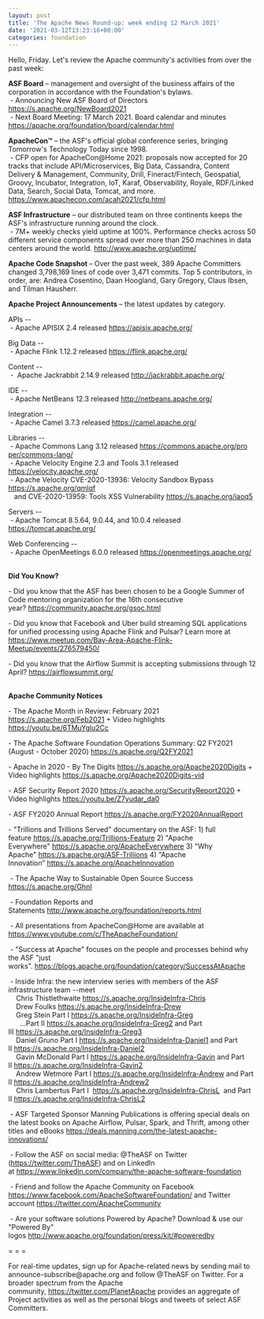 ```yaml
---
layout: post
title: 'The Apache News Round-up: week ending 12 March 2021'
date: '2021-03-12T13:23:16+00:00'
categories: foundation
---
```

<p></p><p></p><p></p><p></p><p></p><p></p><p></p><p>Hello, Friday. Let's review the Apache community's activities from over the past week:</p><p><span style="font-weight: 700;">ASF Board</span>&nbsp;– management and oversight of the business affairs of the corporation in accordance with the Foundation's bylaws.<br>&nbsp;- Announcing New ASF Board of Directors <a href="https://s.apache.org/NewBoard2021" target="_blank">https://s.apache.org/NewBoard2021</a> <br>&nbsp;- Next Board Meeting: 17 March 2021. Board calendar and minutes <a href="https://apache.org/foundation/board/calendar.html" target="_blank">https://apache.org/foundation/board/calendar.html</a><br></p><p><b>ApacheCon™</b> – the ASF's official global conference series, bringing Tomorrow's Technology Today since 1998.<br>&nbsp;- CFP open for ApacheCon@Home 2021: proposals now accepted for 20 tracks that include API/Microservices, Big Data, Cassandra, Content Delivery &amp; Management, Community, Drill, Fineract/Fintech, Geospatial, Groovy, Incubator, Integration, IoT, Karaf, Observability, Royale, RDF/Linked Data, Search, Social Data, Tomcat, and more. <a href="https://www.apachecon.com/acah2021/cfp.html" target="_blank">https://www.apachecon.com/acah2021/cfp.html</a><br></p><p><span style="font-weight: 700;">ASF Infrastructure</span>&nbsp;– our distributed team on three continents keeps the ASF's infrastructure running around the clock.<br>&nbsp;- 7M+ weekly checks yield uptime at 100%. Performance checks across 50 different service components spread over more than 250 machines in data centers around the world.&nbsp;<a href="http://www.apache.org/uptime/" target="_blank">http://www.apache.org/uptime/</a><br></p><p><span style="font-weight: 700;">Apache Code Snapshot&nbsp;</span>– Over the past week, 389 Apache Committers changed 3,798,169 lines of 
code over 3,471 commits.&nbsp;Top 5 contributors, in order, are: Andrea Cosentino, Daan Hoogland, Gary Gregory, Claus Ibsen, and Tilman Hausherr. &nbsp; &nbsp; &nbsp; &nbsp; &nbsp; &nbsp; &nbsp; &nbsp; &nbsp; &nbsp; </p><p><span style="font-weight: 700;">Apache Project Announcements</span>&nbsp;– the latest updates by category.</p><p>APIs --<br>
&nbsp;- Apache <span class="il">APISIX</span> 2.4 released <a href="https://apisix.apache.org/" rel="noreferrer" target="_blank" data-saferedirecturl="https://www.google.com/url?q=https://apisix.apache.org/&amp;source=gmail&amp;ust=1615568095973000&amp;usg=AFQjCNGRPjnAa0wblckJedg_wPnyIJpXfQ">https://<span class="il">apisix</span>.apache.org/</a><br>
</p>Big Data --<br>&nbsp;- Apache <span class="il">Flink</span> 1.12.2 released <a href="https://flink.apache.org/" rel="noreferrer" target="_blank" data-saferedirecturl="https://www.google.com/url?q=https://flink.apache.org/&amp;source=gmail&amp;ust=1615568181384000&amp;usg=AFQjCNFIpQnOJolz7BmQo0C3ozcACMXUIg">https://<span class="il">flink</span>.apache.org/</a><p></p>Content --<br>&nbsp;-&nbsp; Apache <span class="il">Jackrabbit</span> 2.14.9 released <a href="http://jackrabbit.apache.org/" rel="noreferrer" target="_blank" data-saferedirecturl="https://www.google.com/url?q=http://jackrabbit.apache.org/&amp;source=gmail&amp;ust=1615568324941000&amp;usg=AFQjCNGM11ig1spqDuxafewvZihEMMZNvQ">http://<span class="il">jackrabbit</span>.apache.org/</a><p></p><p>IDE --<br>
&nbsp;- Apache <span class="il">NetBeans</span> 12.3 released <a href="http://netbeans.apache.org/" rel="noreferrer" target="_blank" data-saferedirecturl="https://www.google.com/url?q=http://netbeans.apache.org/&amp;source=gmail&amp;ust=1615641434825000&amp;usg=AFQjCNGRvYExNX8vvNmeoeH8LSAX4IRQ6A">http://<span class="il">netbeans</span>.apache.org/</a></p><p>Integration --<br>&nbsp;- Apache <span class="il">Camel</span> 3.7.3 released <a href="https://camel.apache.org/" rel="noreferrer" target="_blank" data-saferedirecturl="https://www.google.com/url?q=https://camel.apache.org/&amp;source=gmail&amp;ust=1615568095973000&amp;usg=AFQjCNHlHOOO3RLTRvwKU0MfrvkHhqcxaQ">https://<span class="il">camel</span>.apache.org/</a></p><p>Libraries --<br>&nbsp;- Apache <span class="il">Commons</span> <span class="il">Lang</span> 3.12 released <a href="https://commons.apache.org/proper/commons-lang/" rel="noreferrer" target="_blank" data-saferedirecturl="https://www.google.com/url?q=https://commons.apache.org/proper/commons-lang/&amp;source=gmail&amp;ust=1615568114017000&amp;usg=AFQjCNFSuzbir6xVTwRrAifZvwO_vPrbYA">https://<span class="il">commons</span>.apache.org/pro<wbr>per/<span class="il">commons</span>-<span class="il">lang</span>/</a><br>&nbsp;- Apache <span class="il">Velocity</span> Engine 2.3 and Tools 3.1 released <a href="https://velocity.apache.org/" rel="noreferrer" target="_blank" data-saferedirecturl="https://www.google.com/url?q=https://velocity.apache.org/&amp;source=gmail&amp;ust=1615568301124000&amp;usg=AFQjCNFmxKcetnqcI6UvJ9ExcH5I3IGfGg">https://<span class="il">velocity</span>.apache.org/</a><br>&nbsp;- Apache <span class="il">Velocity</span> <span class="il">CVE-2020-13936</span>: Velocity Sandbox Bypass <a href="https://s.apache.org/qmlqf">https://s.apache.org/qmlqf</a><br>&nbsp;&nbsp; and <span class="il">CVE-2020-13959</span>: Tools XSS Vulnerability <a href="https://s.apache.org/iaoq5" target="_blank">https://s.apache.org/iaoq5</a><a href="https://s.apache.org/iaoq5"></a></p><p>Servers --<br>
&nbsp;- Apache <span class="il">Tomcat</span> 8.5.64, 9.0.44, and 10.0.4 released <a href="https://tomcat.apache.org/" rel="noreferrer" target="_blank" data-saferedirecturl="https://www.google.com/url?q=https://tomcat.apache.org/&amp;source=gmail&amp;ust=1615641432248000&amp;usg=AFQjCNHfMm3EK8kkaw-F8ejGDhHZEmewmg">https://<span class="il">tomcat</span>.apache.org/</a></p><p>Web Conferencing --<br>
&nbsp;- Apache <span class="il">OpenMeetings</span> 6.0.0 released <a href="https://openmeetings.apache.org/" rel="noreferrer" target="_blank" data-saferedirecturl="https://www.google.com/url?q=https://openmeetings.apache.org/&amp;source=gmail&amp;ust=1615641535370000&amp;usg=AFQjCNGFX6mJpDJZwl5-dWDmRhYLEDlgOQ">https://<span class="il">openmeetings</span>.apache.or<wbr>g/</a></p><p></p><p><span style="font-weight: 700;"></span><span style="font-weight: 700;"><br>Did You Know?</span><br><span style="font-weight: 700;"></span><span style="font-weight: 700;"></span></p><p></p><p></p><span style="font-weight: 700;"></span><span style="font-weight: 700;"></span>- Did you know that the ASF has been chosen to be a Google Summer of Code mentoring organization for the 16th consecutive year?&nbsp;<a href="https://community.apache.org/gsoc.html" target="_blank">https://community.apache.org/gsoc.html</a>&nbsp;<br><p></p><p>- Did you know that Facebook and Uber build streaming SQL applications for unified processing using Apache Flink and Pulsar? Learn more at <a href="https://www.meetup.com/Bay-Area-Apache-Flink-Meetup/events/276579450/" target="_blank">https://www.meetup.com/Bay-Area-Apache-Flink-Meetup/events/276579450/</a> <br></p><p>- Did you know that the Airflow Summit is accepting submissions through 12 April?&nbsp;<a href="https://airflowsummit.org/" target="_blank">https://airflowsummit.org/</a><br></p><p><span style="font-weight: 700;"><br>Apache Community Notices</span></p><p>-&nbsp;The Apache Month in Review: February 2021 <a href="https://s.apache.org/Feb2021" target="_blank">https://s.apache.org/Feb2021</a> + Video highlights <a href="https://youtu.be/6TMuYglu2Cc" target="_blank">https://youtu.be/6TMuYglu2Cc</a><br></p><p><span style="font-weight: 700;"></span></p><p>- The Apache Software Foundation Operations Summary: Q2 FY2021 (August - October 2020) <a href="https://s.apache.org/Q2FY2021" target="_blank">https://s.apache.org/Q2FY2021</a><br></p><p>- Apache in 2020 - By The Digits&nbsp;<font color="#337ab7"><a href="https://s.apache.org/Apache2020Digits" target="_blank">https://s.apache.org/Apache2020Digits</a>&nbsp;</font>+ Video highlights&nbsp;<a href="https://s.apache.org/Apache2020Digits-vid" target="_blank">https://s.apache.org/Apache2020Digits-vid</a></p><p>- ASF Security Report 2020 <a href="https://s.apache.org/SecurityReport2020" target="_blank">https://s.apache.org/SecurityReport2020</a> + Video highlights <a href="https://youtu.be/Z7yudar_da0" rel="noreferrer" target="_blank" data-saferedirecturl="https://www.google.com/url?q=https://youtu.be/Z7yudar_da0&amp;source=gmail&amp;ust=1614320952600000&amp;usg=AFQjCNGAfKh6FsJX7CJ5hQqcOInb2wpTdg">https://youtu.be/Z7yudar_da0</a></p><p>- ASF FY2020 Annual Report <a href="https://s.apache.org/FY2020AnnualReport" target="_blank">https://s.apache.org/FY2020AnnualReport</a> <br></p><p>- "Trillions and Trillions Served" documentary on the ASF: 1) full feature&nbsp;<a href="https://s.apache.org/Trillions-Feature" target="_blank">https://s.apache.org/Trillions-Feature</a>&nbsp;2) "Apache Everywhere"&nbsp;<a href="https://s.apache.org/ApacheEverywhere" target="_blank">https://s.apache.org/ApacheEverywhere</a>&nbsp;3) "Why Apache"&nbsp;<a href="https://s.apache.org/ASF-Trillions" target="_blank">https://s.apache.org/ASF-Trillions</a>&nbsp;4)&nbsp;“Apache Innovation”&nbsp;<a href="https://s.apache.org/ApacheInnovation" target="_blank">https://s.apache.org/ApacheInnovation</a>&nbsp;</p><p>&nbsp;- The Apache Way to Sustainable Open Source Success <a href="https://s.apache.org/GhnI" target="_blank">https://s.apache.org/GhnI</a><br></p><p>&nbsp;- Foundation Reports and Statements&nbsp;<a href="http://www.apache.org/foundation/reports.html" target="_blank">http://www.apache.org/foundation/reports.html</a><br></p><p>&nbsp;- All presentations from ApacheCon@Home are available at <a href="https://www.youtube.com/c/TheApacheFoundation/" target="_blank">https://www.youtube.com/c/TheApacheFoundation/</a>&nbsp;</p><p>&nbsp;- "Success at Apache" focuses on the people and processes behind why the ASF "just works".&nbsp;<a href="https://blogs.apache.org/foundation/category/SuccessAtApache" target="_blank">https://blogs.apache.org/foundation/category/SuccessAtApache</a><br></p><div><p>&nbsp;- Inside Infra: the new interview series with members of the ASF infrastructure team --meet&nbsp;<br>&nbsp; &nbsp; Chris Thistlethwaite&nbsp;<a href="https://s.apache.org/InsideInfra-Chris" target="_blank">https://s.apache.org/InsideInfra-Chris</a><br>&nbsp; &nbsp; Drew Foulks&nbsp;<a href="https://s.apache.org/InsideInfra-Drew" rel="noreferrer" target="_blank" data-saferedirecturl="https://www.google.com/url?q=https://s.apache.org/InsideInfra-Drew&amp;source=gmail&amp;ust=1588339104628000&amp;usg=AFQjCNF9dVEn48pV7o9HBG14sP9uprU8Xw">https://s.apache.org/InsideInf<wbr>ra-Drew</a><br>&nbsp; &nbsp; Greg Stein Part I&nbsp;<a href="https://s.apache.org/InsideInfra-Greg" target="_blank">https://s.apache.org/InsideInfra-Greg</a><br>&nbsp; &nbsp; &nbsp; ...Part II&nbsp;<a href="https://s.apache.org/InsideInfra-Greg2" target="_blank">https://s.apache.org/InsideInfra-Greg2</a>&nbsp;and Part III&nbsp;<a href="https://s.apache.org/InsideInfra-Greg3" target="_blank">https://s.apache.org/InsideInfra-Greg3</a><br>&nbsp; &nbsp; Daniel Gruno Part I&nbsp;<a href="https://s.apache.org/InsideInfra-Daniel1" target="_blank">https://s.apache.org/InsideInfra-Daniel1</a>&nbsp;and Part II&nbsp;<a href="https://s.apache.org/InsideInfra-Daniel2" target="_blank">https://s.apache.org/InsideInfra-Daniel2</a><br>&nbsp;&nbsp;&nbsp; Gavin McDonald Part I&nbsp;<a href="https://s.apache.org/InsideInfra-Gavin" target="_blank">https://s.apache.org/InsideInfra-Gavin</a>&nbsp;and Part II&nbsp;<a href="https://s.apache.org/InsideInfra-Gavin2" target="_blank">https://s.apache.org/InsideInfra-Gavin2</a><br>&nbsp;&nbsp;&nbsp; Andrew Wetmore Part I&nbsp;<a href="https://s.apache.org/InsideInfra-Andrew" target="_blank">https://s.apache.org/InsideInfra-Andrew</a>&nbsp;and Part II&nbsp;<a href="https://s.apache.org/InsideInfra-Andrew2" target="_blank">https://s.apache.org/InsideInfra-Andrew2</a><br>&nbsp; &nbsp; Chris Lambertus Part I&nbsp; <a href="https://s.apache.org/InsideInfra-ChrisL" target="_blank">https://s.apache.org/InsideInfra-ChrisL</a>&nbsp; and Part II&nbsp;<a href="https://s.apache.org/InsideInfra-ChrisL2" target="_blank">https://s.apache.org/InsideInfra-ChrisL2</a></p></div><div><p>&nbsp;- ASF Targeted Sponsor Manning Publications is offering special deals on the latest books on Apache Airflow, Pulsar, Spark, and Thrift, among other titles and eBooks&nbsp;<a href="https://deals.manning.com/the-latest-apache-innovations/" target="_blank">https://deals.manning.com/the-latest-apache-innovations/</a></p><p>&nbsp;- Follow the ASF on social media: @TheASF on Twitter (<a href="https://twitter.com/TheASF">https://twitter.com/TheASF</a>) and on LinkedIn at&nbsp;<a href="https://www.linkedin.com/company/the-apache-software-foundation">https://www.linkedin.com/company/the-apache-software-foundation</a></p><p>&nbsp;- Friend and follow the Apache Community on Facebook <a href="https://www.facebook.com/ApacheSoftwareFoundation/">https://www.facebook.com/ApacheSoftwareFoundation/</a>&nbsp;and Twitter account&nbsp;<a href="https://twitter.com/ApacheCommunity">https://twitter.com/ApacheCommunity</a></p></div><div>&nbsp;- Are your software solutions Powered by Apache? Download &amp; use our "Powered By" logos&nbsp;<a href="http://www.apache.org/foundation/press/kit/#poweredby" target="_blank">http://www.apache.org/foundation/press/kit/#poweredby</a><br></div><p><span class="LrzXr"></span><span class="LrzXr"></span></p><div><p>= = =</p><p>For real-time updates, sign up for Apache-related news by sending mail to announce-subscribe@apache.org and follow @TheASF on Twitter. For a broader spectrum from the Apache community,&nbsp;<a href="https://twitter.com/PlanetApache">https://twitter.com/PlanetApache</a>&nbsp;provides an aggregate of Project activities as well as the personal blogs and tweets of select ASF Committers.</p></div><p><br></p><p></p><p></p>
